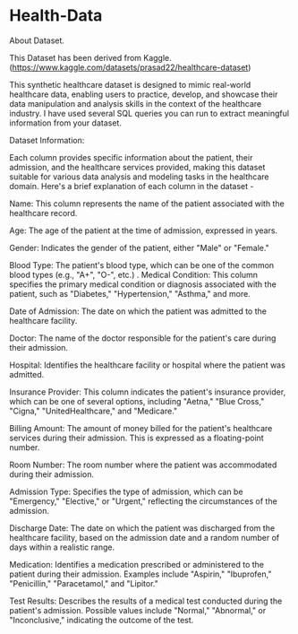 # Health-Data
About Dataset.

This Dataset has been derived from Kaggle.(https://www.kaggle.com/datasets/prasad22/healthcare-dataset)

This synthetic healthcare dataset is designed to mimic real-world healthcare data, enabling users to practice, develop, and showcase their data manipulation and analysis skills in the context of the healthcare industry. I have used several SQL queries you can run to extract meaningful information from your dataset.

Dataset Information:

Each column provides specific information about the patient, their admission, and the healthcare services provided, making this dataset suitable for various data analysis and modeling tasks in the healthcare domain. Here's a brief explanation of each column in the dataset -

Name: This column represents the name of the patient associated with the healthcare record.

Age: The age of the patient at the time of admission, expressed in years.

Gender: Indicates the gender of the patient, either "Male" or "Female."

Blood Type: The patient's blood type, which can be one of the common blood types (e.g., "A+", "O-", etc.)
.
Medical Condition: This column specifies the primary medical condition or diagnosis associated with the patient, such as "Diabetes," "Hypertension," "Asthma," and more.

Date of Admission: The date on which the patient was admitted to the healthcare facility.

Doctor: The name of the doctor responsible for the patient's care during their admission.

Hospital: Identifies the healthcare facility or hospital where the patient was admitted.

Insurance Provider: This column indicates the patient's insurance provider, which can be one of several options, including "Aetna," "Blue Cross," "Cigna," "UnitedHealthcare," and "Medicare."

Billing Amount: The amount of money billed for the patient's healthcare services during their admission. This is expressed as a floating-point number.

Room Number: The room number where the patient was accommodated during their admission.

Admission Type: Specifies the type of admission, which can be "Emergency," "Elective," or "Urgent," reflecting the circumstances of the admission.

Discharge Date: The date on which the patient was discharged from the healthcare facility, based on the admission date and a random number of days within a realistic range.

Medication: Identifies a medication prescribed or administered to the patient during their admission. Examples include "Aspirin," "Ibuprofen," "Penicillin," "Paracetamol," and "Lipitor."

Test Results: Describes the results of a medical test conducted during the patient's admission. Possible values include "Normal," "Abnormal," or "Inconclusive," indicating the outcome of the test.
